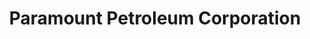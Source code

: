 ---
title: "Paramount Petroleum Corporation"
url: /phoenix/paramount-petroleum-corporation/
shop: fuel
---